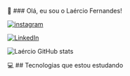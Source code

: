 👊  ### Olá, eu sou o Laércio Fernandes!

[![instagram](https://img.shields.io/badge/Instagram-E4405F?style=for-the-badge&logo=instagram&logoColor=white)](https://instagram.com/laerciofernandesmelo?igshid=MzNlNGNkZWQ4Mg==)

[![LinkedIn](https://img.shields.io/badge/LinkedIn-0077B5?style=for-the-badge&logo=linkedin&logoColor=white)]( https://www.linkedin.com/in/laercio-fernandes-desenvolvedor-front-end/)

![Laércio GitHub stats](https://github-readme-stats.vercel.app/api?username=fernandesmelo&show_icons=true&theme=dark)

💻 ## Tecnologias que estou estudando
